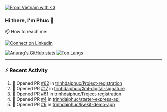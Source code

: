 [![From Vietnam with <3](https://raw.githubusercontent.com/webuild-community/badge/master/svg/love.svg)](https://webuild.community)

### Hi there, I'm Phuc 👋

📫 How to reach me:

[![Connect on LinkedIn](https://img.shields.io/badge/--linkedin?label=LinkedIn&logo=LinkedIn&style=social)](https://www.linkedin.com/in/trinh-dai-phuc/)


[![Anurag's GitHub stats](https://phuc-github-readme-stats.vercel.app/api?username=trinhdaiphuc&count_private=true&show_icons=true&theme=synthwave)](https://github.com/anuraghazra/github-readme-stats)
[![Top Langs](https://phuc-github-readme-stats.vercel.app/api/top-langs/?username=trinhdaiphuc&theme=synthwave&show_icons=true&layout=compact&langs_count=8&hide=html,css,scss,less,handlebars,ejs)](https://github.com/anuraghazra/github-readme-stats)


---

### :zap: Recent Activity

<!--START_SECTION:activity-->
1. 💪 Opened PR [#62](https://github.com/trinhdaiphuc/Project-registration/pull/62) in [trinhdaiphuc/Project-registration](https://github.com/trinhdaiphuc/Project-registration)
2. 💪 Opened PR [#17](https://github.com/trinhdaiphuc/Xml-digital-signature/pull/17) in [trinhdaiphuc/Xml-digital-signature](https://github.com/trinhdaiphuc/Xml-digital-signature)
3. 💪 Opened PR [#61](https://github.com/trinhdaiphuc/Project-registration/pull/61) in [trinhdaiphuc/Project-registration](https://github.com/trinhdaiphuc/Project-registration)
4. 💪 Opened PR [#4](https://github.com/trinhdaiphuc/starter-express-api/pull/4) in [trinhdaiphuc/starter-express-api](https://github.com/trinhdaiphuc/starter-express-api)
5. 💪 Opened PR [#6](https://github.com/trinhdaiphuc/livekit-demo-app/pull/6) in [trinhdaiphuc/livekit-demo-app](https://github.com/trinhdaiphuc/livekit-demo-app)
<!--END_SECTION:activity-->
